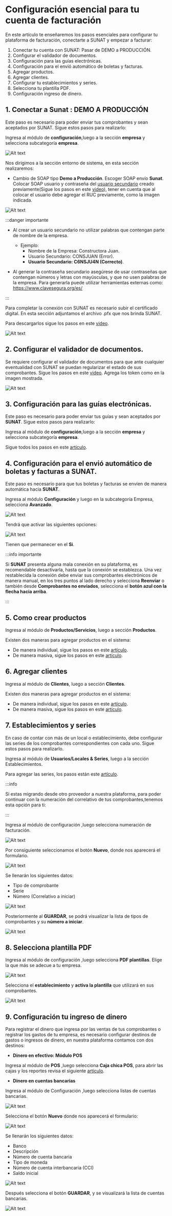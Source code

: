 # Configuración esencial para tu cuenta de facturación

En este artículo te enseñaremos los pasos esenciales para configurar tu plataforma de facturación, conectarte a SUNAT y empezar a facturar:

1. Conectar tu cuenta con SUNAT: Pasar de DEMO a PRODUCCIÓN.
2. Configurar el validador de documentos.
3. Configuración para las guías electrónicas.
4. Configuración para el envió automático de boletas y facturas.
5. Agregar productos.
6. Agregar clientes.
7. Configurar tu establecimientos y series.
8. Selecciona tu plantilla PDF.
9. Configuración ingreso de dinero.

## 1.  Conectar a Sunat : DEMO A PRODUCCIÓN

Este paso es necesario para poder enviar tus comprobantes y sean aceptados por SUNAT. Sigue estos pasos para realizarlo:

Ingresa al módulo de **configuración**,luego a la sección **empresa** y selecciona subcategoría **empresa**.

![Alt text](img/1_conf.jpg)

Nos dirigimos a la sección entorno de sistema, en esta sección realizaremos:

* Cambio de SOAP tipo **Demo a Producción**.
Escoger SOAP envío **Sunat**.
Colocar SOAP usuario y contraseña del [usuario secundario](#) creado previamente(Sigue los pasos en este [video](#)), tener en cuenta que al colocar el usuario debe agregar el RUC previamente, como la imagen indicada.

![Alt text](img/entornoalsistema.jpg)

:::danger importante

* Al crear un usuario secundario no utilizar palabras que contengan parte de nombre
de la empresa.

  * Ejemplo:
    * Nombre de la Empresa: Constructora Juan.
    * Usuario Secundario: CONSJUAN (Error).
    * **Usuario Secundario: C6NSJU4N (Correcto)**.
* Al generar la contraseña secundario asegúrese de usar contraseñas que
contengan números y letras con mayúsculas, y que no usen palabras de la
empresa. Para generarla puede utilizar herramientas externas como: https://www.clavesegura.org/es/

:::

Para completar la conexión con SUNAT es necesario subir el certificado digital. En esta sección adjuntamos el archivo .pfx que nos brinda SUNAT.

Para descargarlos sigue los pasos en este  [video](#).

![Alt text](img/4_conf.png)

## 2.  Configurar el validador de documentos.

Se requiere configurar el validador de documentos para que ante cualquier eventualidad con SUNAT se puedan regularizar el estado de sus comprobantes. Sigue los pasos en este [video](#). Agrega los token como en la imagen mostrada.

![Alt text](img/certificado.jpg)

## 3.  Configuración para las guías electrónicas.

Este paso es necesario para poder enviar tus guías y sean aceptados por **SUNAT**. Sigue estos pasos para realizarlo:

Ingresa al módulo de **configuración**,luego a la sección **empresa** y selecciona subcategoría **empresa**.

Sigue todos los pasos en este [artículo](#).

## 4. Configuración para el envió automático de boletas y facturas a SUNAT.

Este paso es necesario para que tus boletas y facturas se envíen de manera automática hacia **SUNAT**.

Ingresa al módulo **Configuración** y luego en la subcategoría Empresa, selecciona **Avanzado**.

![Alt text](img/confiavanzado.jpg)

Tendrá que activar las siguientes opciones:

![Alt text](img/avanzado22.jpg)

Tienen que permanecer en el **Si**. 

:::info importante

Si **SUNAT** presenta alguna mala conexión en su plataforma, es recomendable desactivarla, hasta que la conexión se establezca. Una vez restablecida la conexión debe enviar sus comprobantes electrónicos de manera manual, en los tres puntos al lado derecho y selecciona **Reenviar** o también desde **Comprobantes no enviados**, selecciona el **botón azul con la flecha hacia arriba**.

:::

## 5. Como crear productos

Ingresa al módulo de **Productos/Servicios**, luego a sección **Productos**.

Existen dos maneras para agregar productos en el sistema:

* De manera individual, sigue los pasos en este [artículo](#). 
* De manera masiva, sigue los pasos en este [artículo](#).

## 6.  Agregar clientes

Ingresa al módulo de **Clientes**, luego a sección **Clientes**.

Existen dos maneras para agregar productos en el sistema:

* De manera individual, sigue los pasos en este [artículo](#). 
* De manera masiva, sigue los pasos en este [artículo](#).

## 7.  Establecimientos y series

En caso de contar con más de un local o establecimiento, debe configurar las series de los comprobantes correspondientes con cada uno. Sigue estos pasos para realizarlo.


Ingresa al módulo de **Usuarios/Locales & Series**, luego a la sección Establecimientos.

Para agregar las series, los pasos están este [artículo](#).

:::info

Si estas migrando desde otro proveedor a nuestra plataforma, para poder continuar con la numeración del correlativo de tus comprobantes,tenemos esta opción para ti:

:::

Ingresa al módulo de configuración ,luego selecciona numeración de facturación.

![Alt text](img/11_conf.jpg)

Por consiguiente seleccionamos el botón **Nuevo**, donde nos aparecerá el formulario.

![Alt text](img/numeracion-nuevo.jpg)

Se llenarán los siguientes datos:

* Tipo de comprobante
* Serie
* Número (Correlativo a iniciar)

![Alt text](img/12_conf.png)

Posteriormente al **GUARDAR**, se podrá visualizar la lista de tipos de comprobantes y su **número a iniciar**.

![Alt text](img/13_conf.png)

## 8. Selecciona plantilla PDF

Ingresa al módulo de configuración ,luego selecciona **PDF plantillas**. Elige la que más se adecue a tu empresa.

![Alt text](img/19_conf.jpg)

Selecciona el **establecimiento** y **activa la plantilla** que utilizará en sus comprobantes.

![Alt text](img/20_conf.png)

## 9. Configuración tu ingreso de dinero

Para registrar el dinero que ingresa por las ventas de tus comprobantes o registrar los gastos de tu empresa, es necesario configurar destinos de gastos o ingresos de dinero, en nuestra plataforma contamos con dos destinos:

* **Dinero en efectivo: Módulo POS**

Ingresa al módulo de **POS** ,luego selecciona **Caja chica POS**, para abrir las cajas y los reportes revisa el siguiente [artículo](#).

* **Dinero en cuentas bancarias**

Ingresa al módulo de Configuración ,luego selecciona listas de cuentas bancarias.

![Alt text](img/24_conf.jpg)

Selecciona el botón **Nuevo** donde nos aparecerá el formulario:

![Alt text](img/formulario_de-cuentas.jpg)

Se llenarán los siguientes datos:

* Banco
* Descripción
* Número de cuenta bancaria
* Tipo de moneda 
* Número de cuenta interbancaria (CCI)
* Saldo inicial

![Alt text](img/form_de_cuentas_bancarias.png)

Después selecciona el botón **GUARDAR**, y se visualizará la lista de cuentas bancarias.

![Alt text](img/26_conf.png)